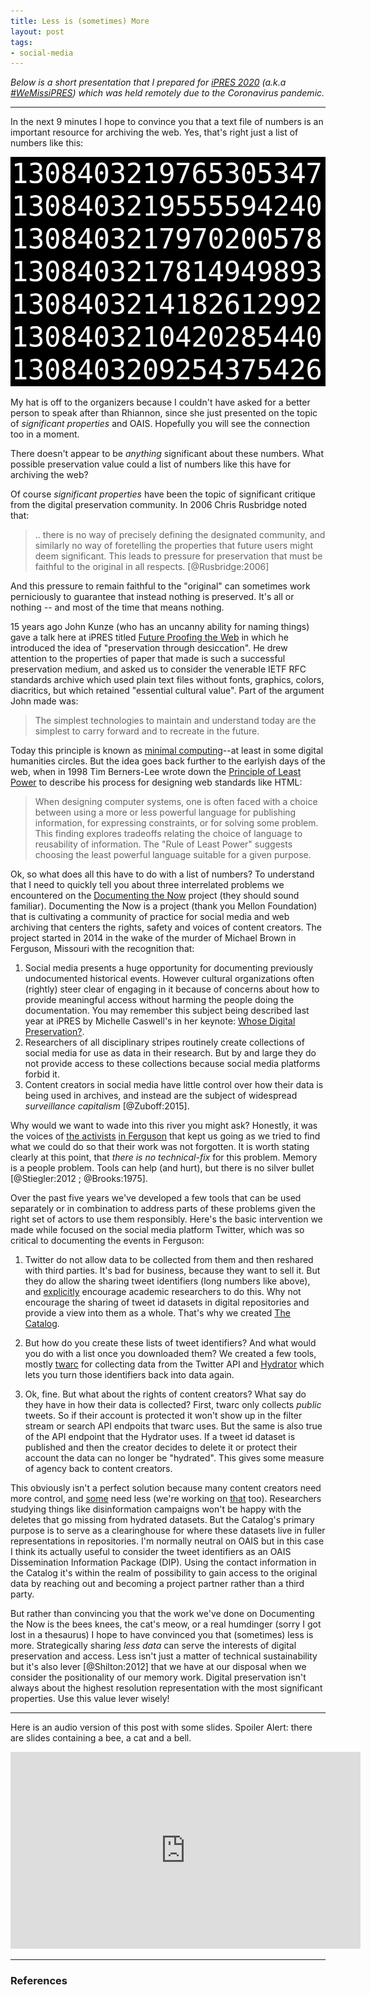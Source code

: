 ```yaml
---
title: Less is (sometimes) More
layout: post
tags:
- social-media
---
```



*Below is a short presentation that I prepared for [iPRES 2020] (a.k.a
[#WeMissiPRES]) which was held remotely due to the Coronavirus pandemic.*

---

In the next 9 minutes I hope to convince you that a text file of numbers is an
important resource for archiving the web. Yes, that's right just a list of
numbers like this:

<img class="img-responsive" src="/images/ipres2020-01.png">

My hat is off to the organizers because I couldn't have asked for a better
person to speak after than Rhiannon, since she just presented on the topic of
*significant properties* and OAIS. Hopefully you will see the connection too in
a moment.

There doesn't appear to be *anything* significant about these numbers. What
possible preservation value could a list of numbers like this have for archiving
the web?

Of course *significant properties* have been the topic of significant critique
from the digital preservation community. In 2006 Chris Rusbridge noted that: 

> .. there is no way of precisely defining the designated community, and 
> similarly no way of foretelling the properties that future users might deem
> significant. This leads to pressure for preservation that must be faithful to
> the original in all respects. [@Rusbridge:2006]

And this pressure to remain faithful to the "original" can sometimes work
perniciously to guarantee that instead nothing is preserved. It's all or nothing
-- and most of the time that means nothing.

15 years ago John Kunze (who has an uncanny ability for naming things) gave a
talk here at iPRES titled [Future Proofing the Web] in which he introduced the
idea of "preservation through desiccation". He drew attention to the properties
of paper that made is such a successful preservation medium, and asked us to
consider the venerable IETF RFC standards archive which used plain text files
without fonts, graphics, colors, diacritics, but which retained "essential
cultural value".  Part of the argument John made was:

> The simplest technologies to maintain and understand today are the simplest to
> carry forward and to recreate in the future.

Today this principle is known as [minimal computing]--at least in some digital
humanities circles. But the idea goes back further to the earlyish days of the
web, when in 1998 Tim Berners-Lee wrote down the [Principle of Least Power] to
describe his process for designing web standards like HTML:

> When designing computer systems, one is often faced with a choice between
> using a more or less powerful language for publishing information, for
> expressing constraints, or for solving some problem. This finding explores
> tradeoffs relating the choice of language to reusability of information. The
> "Rule of Least Power" suggests choosing the least powerful language suitable
> for a given purpose. 

Ok, so what does all this have to do with a list of numbers? To understand
that I need to quickly tell you about three interrelated problems we encountered
on the [Documenting the Now] project (they should sound familiar). Documenting
the Now is a project (thank you Mellon Foundation) that is cultivating a
community of practice for social media and web archiving that centers the
rights, safety and voices of content creators. The project started in 2014 in
the wake of the murder of Michael Brown in Ferguson, Missouri with the
recognition that:

1. Social media presents a huge opportunity for documenting previously
   undocumented historical events. However cultural organizations often
   (rightly) steer clear of engaging in it because of concerns about how to
   provide meaningful access without harming the people doing the documentation.
   You may remember this subject being described last year at iPRES by Michelle
   Caswell's in her keynote: [Whose Digital Preservation?].
2. Researchers of all disciplinary stripes routinely create collections of
   social media for use as data in their research. But by and large they do not
   provide access to these collections because social media platforms forbid it.
3. Content creators in social media have little control over how their data is
   being used in archives, and instead are the subject of widespread
   *surveillance capitalism* [@Zuboff:2015]. 

Why would we want to wade into this river you might ask? Honestly, it was the
voices of [the activists] [in Ferguson] that kept us going as we tried to find
what we could do so that their work was not forgotten. It is worth stating
clearly at this point, that *there is no technical-fix* for this problem.
Memory is a people problem. Tools can help (and hurt), but there is no silver
bullet [@Stiegler:2012 ; @Brooks:1975].

Over the past five years we've developed a few tools that can be used separately
or in combination to address parts of these problems given the right set of
actors to use them responsibly. Here's the basic intervention we made while
focused on the social media platform Twitter, which was so critical to
documenting the events in Ferguson:

1. Twitter do not allow data to be collected from them and then reshared with
   third parties. It's bad for business, because they want to sell it. But they
   do allow the sharing tweet identifiers (long numbers like above), and
   [explicitly] encourage academic researchers to do this. Why not encourage the
   sharing of tweet id datasets in digital repositories and provide a view into
   them as a whole. That's why we created [The Catalog](https://catalog.docnow.io/).

2. But how do you create these lists of tweet identifiers? And what would you do
   with a list once you downloaded them? We created a few tools, mostly [twarc]
   for collecting data from the Twitter API and [Hydrator] which lets you turn
   those identifiers back into data again.

3. Ok, fine. But what about the rights of content creators? What say do they
   have in how their data is collected? First, twarc only collects *public*
   tweets. So if their account is protected it won't show up in the filter
   stream or search API endpoits that twarc uses. But the same is also true of
   the API endpoint that the Hydrator uses. If a tweet id dataset is published
   and then the creator decides to delete it or protect their account the data
   can no longer be "hydrated". This gives some measure of agency back to
   content creators.

This obviously isn't a perfect solution because many content creators need more
control, and [some] need less (we're working on [that] too). Researchers
studying things like disinformation campaigns won't be happy with the deletes
that go missing from hydrated datasets. But the Catalog's primary purpose is to
serve as a clearinghouse for where these datasets live in fuller representations
in repositories. I'm normally neutral on OAIS but in this case I think its
actually useful to consider the tweet identifiers as an OAIS Dissemination
Information Package (DIP). Using the contact information in the Catalog it's
within the realm of possibility to gain access to the original data by reaching
out and becoming a project partner rather than a third party.

But rather than convincing you that the work we've done on Documenting the Now
is the bees knees, the cat's meow, or a real humdinger (sorry I got lost in a
thesaurus) I hope to have convinced you that (sometimes) less is more.
Strategically sharing *less data* can serve the interests of digital
preservation and access. Less isn't just a matter of technical sustainability
but it's also lever [@Shilton:2012] that we have at our disposal when we
consider the positionality of our memory work. Digital preservation isn't always
about the highest resolution representation with the most significant
properties. Use this value lever wisely!

---

Here is an audio version of this post with some slides. Spoiler Alert: there
are slides containing a bee, a cat and a bell.

<iframe width="560" height="315" sandbox="allow-same-origin allow-scripts allow-popups" src="https://tube.nocturlab.fr/videos/embed/098178e4-8f0a-43ff-b78f-f34258060114" frameborder="0" allowfullscreen></iframe>

---

### References

[iPRES 2020]: https://www.dpconline.org/events/wemissipres

[Future Proofing the Web]: https://ipres-conference.org/ipres05/download/Future-Proofing%20The%20Web%20What%20We%20Can%20Do%20Today%20-%20John%20Kunze.pdf

[Principle of Least Power]: https://www.w3.org/2001/tag/doc/leastPower

[Documenting the Now]: https://www.docnow.io

[minimal computing]: http://go-dh.github.io/mincomp/

[the activists]: https://www.youtube.com/watch?v=aspqxYklqQk

[in Ferguson]: https://www.docnow.io/meetings/stl-2017/

[#WeMissiPRES]: https://twitter.com/hashtag/WeMissiPRES

[explicitly]: https://developer.twitter.com/en/developer-terms/policy

[Whose Digital Preservation?]: https://www.youtube.com/watch?v=atX14DDvKbw

[that]: https://github.com/docnow/docnow#readme

[some]: https://twitter.com/realDonaldTrump

[Hydrator]: https://github.com/docnow/hydrator

[Catalog]: https://catalog.docnow.io

[twarc]: https://github.com/docnow/twarc

[other approaches]: https://en.wikipedia.org/wiki/Differential_privacy

